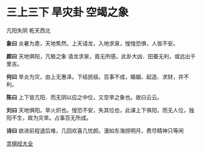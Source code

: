 # 三上三下 旱灾卦 空竭之象

亢阳失阴 乾天西北

**象曰** 炎暑为患，天地焦然。上天请龙，入地求泉，惶惶恐惧，人皆不安。

**颜曰** 天地俱阳，亢极之象 请龙求泉，竟无所感。此卦大凶．田蚕无利，或远出千里吉。

**何曰** 旱炎为灾，由上无惠泽。下结民级。百事不成，婚姻、起造、求财，并不利。

**陈曰** 上下皆亢阳．而无阴以应之中位，又空旱之象也。故曰云云。

**刘曰** 天地俱阳。旱火炽也。惶恐不安，失其位也，此课上下俱阳，而无人位，独阳不生，故为灾旱。占事百无所成。

**诗曰** 欲进前程退后难，几回欢喜几忧颜。漫如东海捞明月，费尽精神只等闲

[灵棋经大全](README.md)
